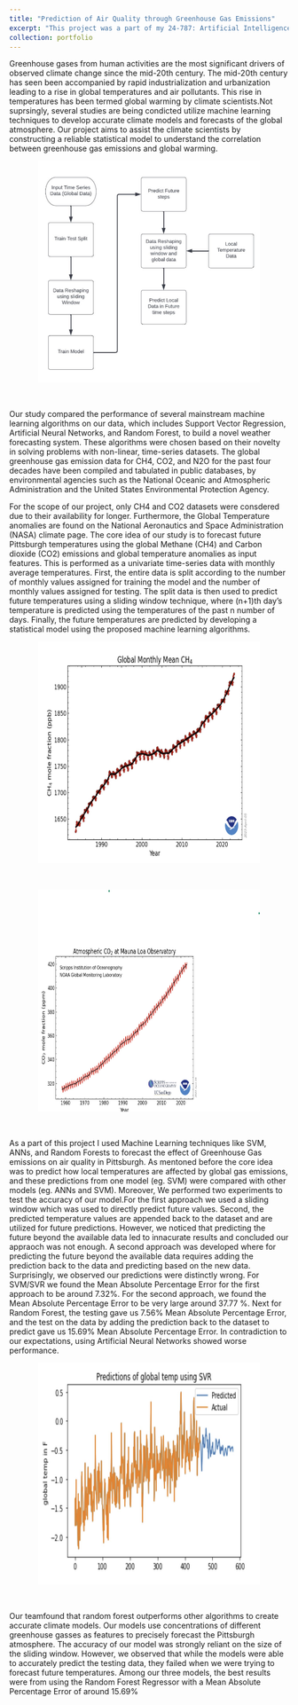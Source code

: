 ```yaml
---
title: "Prediction of Air Quality through Greenhouse Gas Emissions"
excerpt: "This project was a part of my 24-787: Artificial Intelligence and Machine Learning for Engineers <br/><img src='/images/mlai arch.jpg'>"
collection: portfolio
---
```


<!-- Prediction of Air Quality through Greenhouse Gas Emissions.  -->

Greenhouse gases from human activities are the most significant drivers of observed climate change since the mid-20th century. The mid-20th century has seen been accompanied by rapid industrialization and urbanization leading to a rise in global temperatures and air pollutants. This rise in temperatures has been termed global warming by climate scientists.Not suprsingly, several studies are being condicted utilize machine learning techniques to develop accurate climate models and forecasts of the global atmosphere. Our project aims to assist the climate scientists by constructing a reliable statistical model to understand the correlation between greenhouse gas emissions and global warming.

<p align="center">
<img width="400" height="400" src='/images/mlai arch.jpg'> 
</p>
<br/>

Our study compared the performance of several mainstream machine learning algorithms on our data, which includes Support Vector Regression, Artificial Neural Networks, and Random Forest, to build a novel weather forecasting system. These algorithms were chosen based on their novelty in solving problems with non-linear, time-series datasets. The global greenhouse gas emission data for CH4, CO2, and N2O for the past four decades have been compiled and tabulated in public databases, by environmental agencies such as the National Oceanic and Atmospheric Administration and the United States Environmental Protection Agency. 

For the scope of our project, only CH4 and CO2 datasets were consdered due to their availability for longer. Furthermore, the Global Temperature anomalies are found on the National Aeronautics and Space Administration (NASA) climate page. The core idea of our study is to forecast future Pittsburgh temperatures using the global Methane (CH4) and Carbon dioxide (CO2) emissions and global temperature anomalies as input features. This is performed as a univariate time-series data with monthly average temperatures. First, the entire data is split according to the number of monthly values assigned for training the model and the number of monthly values assigned for testing. The split data is then used to predict future temperatures using a sliding window technique, where (n+1)th day’s temperature is predicted using the temperatures of the past n number of days. Finally, the future temperatures are predicted by developing a statistical model using the proposed machine learning algorithms.

<p align="center">
<img width="400" height="400" src='/images/mean_ch4.jpg'> 
</p>
<br/>

<p align="center">
<img width="400" height="400" src='/images/mean_co2.jpg'> 
</p>
<br/>

As a part of this project I used Machine Learning techniques like SVM, ANNs, and Random Forests to forecast the effect of Greenhouse Gas emissions on air quality in Pittsburgh. As mentoned before the core idea was to predict how local temperatures are affected by global gas emissions, and these predictions from one model (eg. SVM) were compared with other models (eg. ANNs and SVM). Moreover, We performed two experiments to test the accuracy of our model.For the first approach we used a sliding window which was used to directly predict future values. Second, the predicted temperature values are appended back to the dataset and are utilized for future predictions. However, we noticed that predicting the future beyond the available data led to innacurate results and concluded our appraoch was not enough. A second approach was developed  where for predicting the future beyond the available data requires adding the prediction back to the data and predicting based on the new data. Surprisingly, we observed our predictions were distinctly wrong. For SVM/SVR we found the Mean Absolute Percentage Error for the first approach to be  around 7.32%. For the second approach, we found the Mean Absolute Percentage Error to be very large around 37.77 %. Next for Random Forest, the testing gave us 7.56% Mean Absolute Percentage Error, and the test on the data by adding the prediction back to the dataset to predict gave us 15.69% Mean Absolute Percentage Error. In contradiction to our expectations, using Artificial Neural Networks showed worse performance. 

<p align="center">
<img width="400" height="400" src='/images/global_predict_svr.jpg'> 
</p>
<br/>

Our teamfound that random forest outperforms other algorithms to create accurate climate models. Our models use concentrations of different greenhouse gasses as features to precisely forecast the Pittsburgh atmosphere. The accuracy of our model was strongly reliant on the size of the sliding window. However, we observed that while the models were able to accurately predict the testing data, they failed when we were trying to forecast future temperatures. Among our three models, the best results were from using the Random Forest Regressor with a Mean Absolute Percentage Error of around 15.69%
